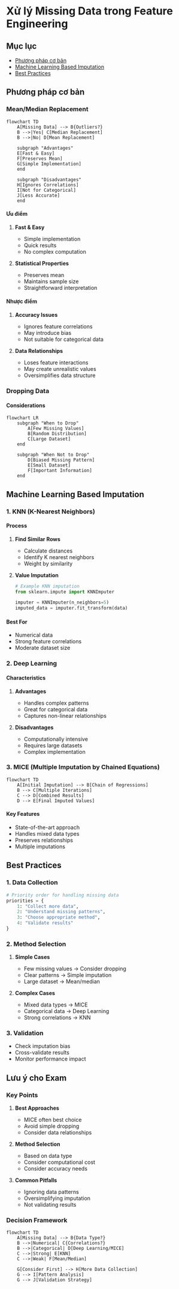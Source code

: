# Xử lý Missing Data trong Feature Engineering

## Mục lục
- [Phương pháp cơ bản](#phương-pháp-cơ-bản)
- [Machine Learning Based Imputation](#machine-learning-based-imputation)
- [Best Practices](#best-practices)

## Phương pháp cơ bản

### Mean/Median Replacement

```mermaid
flowchart TD
    A[Missing Data] --> B{Outliers?}
    B -->|Yes| C[Median Replacement]
    B -->|No| D[Mean Replacement]
    
    subgraph "Advantages"
    E[Fast & Easy]
    F[Preserves Mean]
    G[Simple Implementation]
    end
    
    subgraph "Disadvantages"
    H[Ignores Correlations]
    I[Not for Categorical]
    J[Less Accurate]
    end
```

#### Ưu điểm
1. **Fast & Easy**
   - Simple implementation
   - Quick results
   - No complex computation

2. **Statistical Properties**
   - Preserves mean
   - Maintains sample size
   - Straightforward interpretation

#### Nhược điểm
1. **Accuracy Issues**
   - Ignores feature correlations
   - May introduce bias
   - Not suitable for categorical data

2. **Data Relationships**
   - Loses feature interactions
   - May create unrealistic values
   - Oversimplifies data structure

### Dropping Data

#### Considerations
```mermaid
flowchart LR
    subgraph "When to Drop"
        A[Few Missing Values]
        B[Random Distribution]
        C[Large Dataset]
    end
    
    subgraph "When Not to Drop"
        D[Biased Missing Pattern]
        E[Small Dataset]
        F[Important Information]
    end
```

## Machine Learning Based Imputation

### 1. KNN (K-Nearest Neighbors)

#### Process
1. **Find Similar Rows**
   - Calculate distances
   - Identify K nearest neighbors
   - Weight by similarity

2. **Value Imputation**
   ```python
   # Example KNN imputation
   from sklearn.impute import KNNImputer
   
   imputer = KNNImputer(n_neighbors=5)
   imputed_data = imputer.fit_transform(data)
   ```

#### Best For
- Numerical data
- Strong feature correlations
- Moderate dataset size

### 2. Deep Learning

#### Characteristics
1. **Advantages**
   - Handles complex patterns
   - Great for categorical data
   - Captures non-linear relationships

2. **Disadvantages**
   - Computationally intensive
   - Requires large datasets
   - Complex implementation

### 3. MICE (Multiple Imputation by Chained Equations)

```mermaid
flowchart TD
    A[Initial Imputation] --> B[Chain of Regressions]
    B --> C[Multiple Iterations]
    C --> D[Combined Results]
    D --> E[Final Imputed Values]
```

#### Key Features
- State-of-the-art approach
- Handles mixed data types
- Preserves relationships
- Multiple imputations

## Best Practices

### 1. Data Collection
```python
# Priority order for handling missing data
priorities = {
    1: "Collect more data",
    2: "Understand missing patterns",
    3: "Choose appropriate method",
    4: "Validate results"
}
```

### 2. Method Selection
1. **Simple Cases**
   - Few missing values -> Consider dropping
   - Clear patterns -> Simple imputation
   - Large dataset -> Mean/median

2. **Complex Cases**
   - Mixed data types -> MICE
   - Categorical data -> Deep Learning
   - Strong correlations -> KNN

### 3. Validation
- Check imputation bias
- Cross-validate results
- Monitor performance impact

## Lưu ý cho Exam

### Key Points
1. **Best Approaches**
   - MICE often best choice
   - Avoid simple dropping
   - Consider data relationships

2. **Method Selection**
   - Based on data type
   - Consider computational cost
   - Consider accuracy needs

3. **Common Pitfalls**
   - Ignoring data patterns
   - Oversimplifying imputation
   - Not validating results

### Decision Framework
```mermaid
flowchart TD
    A[Missing Data] --> B{Data Type?}
    B -->|Numerical| C{Correlations?}
    B -->|Categorical| D[Deep Learning/MICE]
    C -->|Strong| E[KNN]
    C -->|Weak| F[Mean/Median]
    
    G[Consider First] --> H[More Data Collection]
    G --> I[Pattern Analysis]
    G --> J[Validation Strategy]
```